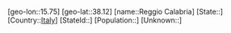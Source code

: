 ﻿---
location: [38.12,15.75]
type: City
tags:
- geo/City


SpocWebEntityId: 33675
isDeleted: false
confidential: public

---
[geo-lon::15.75]
[geo-lat::38.12]
[name::Reggio Calabria]
[State::]
[Country::[Italy](geo/Continent/Europe/Italy.md)]
[StateId::]
[Population::]
[Unknown::]

